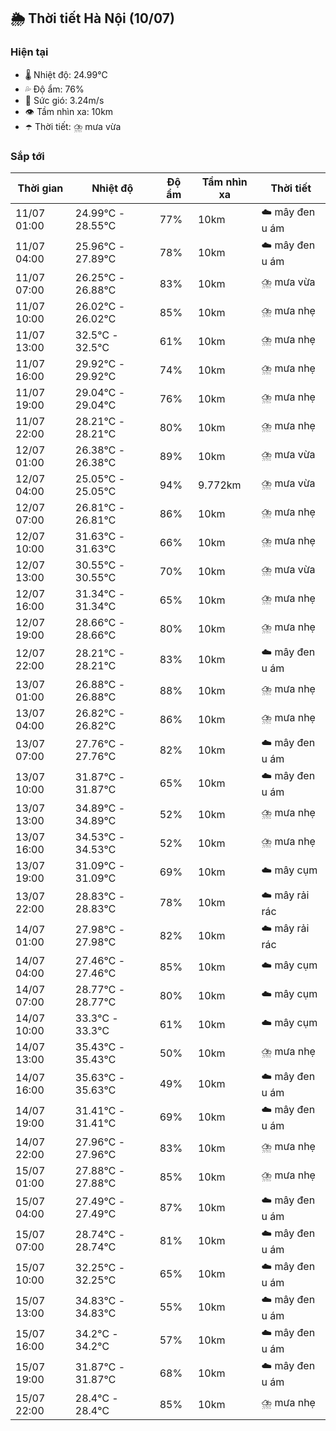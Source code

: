 ## 🌦️ Thời tiết Hà Nội (10/07)

### Hiện tại

- 🌡️ Nhiệt độ: 24.99℃
- 💦 Độ ẩm: 76%
- 💨 Sức gió: 3.24m/s
- 👁️ Tầm nhìn xa: 10km
- ☂️ Thời tiết: ⛈️ mưa vừa

### Sắp tới

| Thời gian | Nhiệt độ | Độ ẩm | Tầm nhìn xa | Thời tiết |
| --- | --- | --- | --- | --- |
| 11/07 01:00 | 24.99℃ - 28.55℃ | 77% | 10km | ☁️ mây đen u ám |
| 11/07 04:00 | 25.96℃ - 27.89℃ | 78% | 10km | ☁️ mây đen u ám |
| 11/07 07:00 | 26.25℃ - 26.88℃ | 83% | 10km | ⛈️ mưa vừa |
| 11/07 10:00 | 26.02℃ - 26.02℃ | 85% | 10km | ⛈️ mưa nhẹ |
| 11/07 13:00 | 32.5℃ - 32.5℃ | 61% | 10km | ⛈️ mưa nhẹ |
| 11/07 16:00 | 29.92℃ - 29.92℃ | 74% | 10km | ⛈️ mưa nhẹ |
| 11/07 19:00 | 29.04℃ - 29.04℃ | 76% | 10km | ⛈️ mưa nhẹ |
| 11/07 22:00 | 28.21℃ - 28.21℃ | 80% | 10km | ⛈️ mưa nhẹ |
| 12/07 01:00 | 26.38℃ - 26.38℃ | 89% | 10km | ⛈️ mưa vừa |
| 12/07 04:00 | 25.05℃ - 25.05℃ | 94% | 9.772km | ⛈️ mưa vừa |
| 12/07 07:00 | 26.81℃ - 26.81℃ | 86% | 10km | ⛈️ mưa nhẹ |
| 12/07 10:00 | 31.63℃ - 31.63℃ | 66% | 10km | ⛈️ mưa nhẹ |
| 12/07 13:00 | 30.55℃ - 30.55℃ | 70% | 10km | ⛈️ mưa vừa |
| 12/07 16:00 | 31.34℃ - 31.34℃ | 65% | 10km | ⛈️ mưa nhẹ |
| 12/07 19:00 | 28.66℃ - 28.66℃ | 80% | 10km | ⛈️ mưa nhẹ |
| 12/07 22:00 | 28.21℃ - 28.21℃ | 83% | 10km | ☁️ mây đen u ám |
| 13/07 01:00 | 26.88℃ - 26.88℃ | 88% | 10km | ⛈️ mưa nhẹ |
| 13/07 04:00 | 26.82℃ - 26.82℃ | 86% | 10km | ⛈️ mưa nhẹ |
| 13/07 07:00 | 27.76℃ - 27.76℃ | 82% | 10km | ☁️ mây đen u ám |
| 13/07 10:00 | 31.87℃ - 31.87℃ | 65% | 10km | ☁️ mây đen u ám |
| 13/07 13:00 | 34.89℃ - 34.89℃ | 52% | 10km | ⛈️ mưa nhẹ |
| 13/07 16:00 | 34.53℃ - 34.53℃ | 52% | 10km | ⛈️ mưa nhẹ |
| 13/07 19:00 | 31.09℃ - 31.09℃ | 69% | 10km | ☁️ mây cụm |
| 13/07 22:00 | 28.83℃ - 28.83℃ | 78% | 10km | ☁️ mây rải rác |
| 14/07 01:00 | 27.98℃ - 27.98℃ | 82% | 10km | ☁️ mây rải rác |
| 14/07 04:00 | 27.46℃ - 27.46℃ | 85% | 10km | ☁️ mây cụm |
| 14/07 07:00 | 28.77℃ - 28.77℃ | 80% | 10km | ☁️ mây cụm |
| 14/07 10:00 | 33.3℃ - 33.3℃ | 61% | 10km | ☁️ mây cụm |
| 14/07 13:00 | 35.43℃ - 35.43℃ | 50% | 10km | ⛈️ mưa nhẹ |
| 14/07 16:00 | 35.63℃ - 35.63℃ | 49% | 10km | ☁️ mây đen u ám |
| 14/07 19:00 | 31.41℃ - 31.41℃ | 69% | 10km | ☁️ mây đen u ám |
| 14/07 22:00 | 27.96℃ - 27.96℃ | 83% | 10km | ⛈️ mưa nhẹ |
| 15/07 01:00 | 27.88℃ - 27.88℃ | 85% | 10km | ⛈️ mưa nhẹ |
| 15/07 04:00 | 27.49℃ - 27.49℃ | 87% | 10km | ☁️ mây đen u ám |
| 15/07 07:00 | 28.74℃ - 28.74℃ | 81% | 10km | ☁️ mây đen u ám |
| 15/07 10:00 | 32.25℃ - 32.25℃ | 65% | 10km | ☁️ mây đen u ám |
| 15/07 13:00 | 34.83℃ - 34.83℃ | 55% | 10km | ☁️ mây đen u ám |
| 15/07 16:00 | 34.2℃ - 34.2℃ | 57% | 10km | ☁️ mây đen u ám |
| 15/07 19:00 | 31.87℃ - 31.87℃ | 68% | 10km | ☁️ mây đen u ám |
| 15/07 22:00 | 28.4℃ - 28.4℃ | 85% | 10km | ⛈️ mưa nhẹ |
